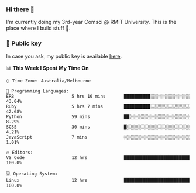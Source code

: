 ### Hi there 👋

I'm currently doing my 3rd-year Comsci @ RMIT University. This is the place where I build stuff 👀. 

### 🔑 Public key

In case you ask, my public key is available [here](https://public.auspham.dev/).

<!--START_SECTION:waka-->
📊 **This Week I Spent My Time On** 

```text
⌚︎ Time Zone: Australia/Melbourne

💬 Programming Languages: 
ERB                      5 hrs 10 mins       ██████████░░░░░░░░░░░░░░░   43.04% 
Ruby                     5 hrs 7 mins        ██████████░░░░░░░░░░░░░░░   42.68% 
Python                   59 mins             ██░░░░░░░░░░░░░░░░░░░░░░░   8.29% 
SCSS                     30 mins             █░░░░░░░░░░░░░░░░░░░░░░░░   4.21% 
JavaScript               7 mins              ░░░░░░░░░░░░░░░░░░░░░░░░░   1.01%

🔥 Editors: 
VS Code                  12 hrs              █████████████████████████   100.0%

💻 Operating System: 
Linux                    12 hrs              █████████████████████████   100.0%

```


<!--END_SECTION:waka-->

<!--
**rockmanvnx6/rockmanvnx6** is a ✨ _special_ ✨ repository because its `README.md` (this file) appears on your GitHub profile.

Here are some ideas to get you started:

- 🔭 I’m currently working on ...
- 🌱 I’m currently learning ...
- 👯 I’m looking to collaborate on ...
- 🤔 I’m looking for help with ...
- 💬 Ask me about ...
- 📫 How to reach me: ...
- 😄 Pronouns: ...
- ⚡ Fun fact: ...
-->
